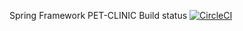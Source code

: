 Spring Framework PET-CLINIC
Build status
[![CircleCI](https://circleci.com/gh/kevsaba/sfg-pet-clinic/tree/master.svg?style=svg)](https://circleci.com/gh/kevsaba/sfg-pet-clinic/tree/master)

